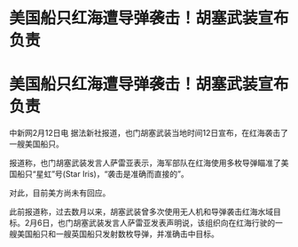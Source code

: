 # 美国船只红海遭导弹袭击！胡塞武装宣布负责

# 美国船只红海遭导弹袭击！胡塞武装宣布负责

中新网2月12日电 据法新社报道，也门胡塞武装当地时间12日宣布，在红海袭击了一艘美国船只。

报道称，也门胡塞武装发言人萨雷亚表示，海军部队在红海使用多枚导弹瞄准了美国船只“星虹”号(Star Iris)，“袭击是准确而直接的”。

对此，目前美方尚未有回应。

此前报道称，过去数月以来，胡塞武装曾多次使用无人机和导弹袭击红海水域目标。2月6日，也门胡塞武装发言人萨雷亚发表声明说，该组织向在红海行驶的一艘美国船只和一艘英国船只发射数枚导弹，并准确击中目标。

